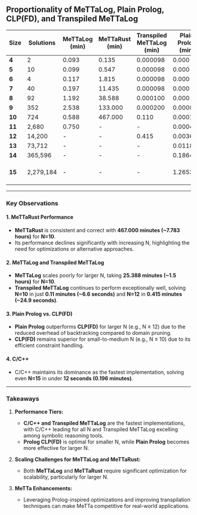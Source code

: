 ## **Proportionality of MeTTaLog, Plain Prolog, CLP(FD), and Transpiled MeTTaLog**

| **Size** | **Solutions** | **MeTTaLog (min)** | **MeTTaRust (min)** | **Transpiled MeTTaLog (min)** | **Plain Prolog (min)** | **Prolog CLP(FD) (min)** | **C/C++ (min)** |
|----------|---------------|--------------------|---------------------|------------------------------|-------------------------|--------------------------|-----------------|
| **4**    | 2             | 0.093             | 0.135               | 0.000098                     | 0.000                  | 0.000                   | 0.000           |
| **5**    | 10            | 0.099             | 0.547               | 0.000098                     | 0.000                  | 0.000                   | 0.000           |
| **6**    | 4             | 0.117             | 1.815               | 0.000098                     | 0.000                  | 0.001                   | 0.000           |
| **7**    | 40            | 0.197             | 11.435              | 0.000098                     | 0.000                  | 0.003                   | 0.000           |
| **8**    | 92            | 1.192             | 38.588              | 0.000100                     | 0.000                  | 0.015                   | 0.000           |
| **9**    | 352           | 2.538             | 133.000             | 0.000200                     | 0.000083              | 0.061                   | 0.000           |
| **10**   | 724           | 0.588            | 467.000             | 0.110                        | 0.000167              | 0.267                   | 0.000           |
| **11**   | 2,680         | 0.750            | -                   | -                            | 0.000433              | 1.276                   | 0.000167        |
| **12**   | 14,200        | -                 | -                   | 0.415                        | 0.003683              | 6.664                   | 0.000917        |
| **13**   | 73,712        | -                 | -                   | -                            | 0.011817              | 36.606                  | 0.005133        |
| **14**   | 365,596       | -                 | -                   | -                            | 0.186467              | 212.653                 | 0.030817        |
| **15**   | 2,279,184     | -                 | -                   | -                            | 1.265300              | Stack Limit Exceeded    | 0.196483        |

---

### **Key Observations**

#### **1. MeTTaRust Performance**
- **MeTTaRust** is consistent and correct with **467.000 minutes (~7.783 hours)** for **N=10**.
- Its performance declines significantly with increasing N, highlighting the need for optimizations or alternative approaches.

#### **2. MeTTaLog and Transpiled MeTTaLog**
- **MeTTaLog** scales poorly for larger N, taking **25.388 minutes (~1.5 hours)** for **N=10**.
- **Transpiled MeTTaLog** continues to perform exceptionally well, solving **N=10** in just **0.11 minutes (~6.6 seconds)** and **N=12** in **0.415 minutes (~24.9 seconds)**.

#### **3. Plain Prolog vs. CLP(FD)**
- **Plain Prolog** outperforms **CLP(FD)** for larger N (e.g., N ≥ 12) due to the reduced overhead of backtracking compared to domain pruning.
- **CLP(FD)** remains superior for small-to-medium N (e.g., N ≤ 10) due to its efficient constraint handling.

#### **4. C/C++**
- C/C++ maintains its dominance as the fastest implementation, solving even **N=15** in under **12 seconds (0.196 minutes)**.

---

### **Takeaways**

1. **Performance Tiers:**
   - **C/C++ and Transpiled MeTTaLog** are the fastest implementations, with C/C++ leading for all N and Transpiled MeTTaLog excelling among symbolic reasoning tools.
   - **Prolog CLP(FD)** is optimal for smaller N, while **Plain Prolog** becomes more effective for larger N.

2. **Scaling Challenges for MeTTaLog and MeTTaRust:**
   - Both **MeTTaLog** and **MeTTaRust** require significant optimization for scalability, particularly for larger N.

3. **MeTTa Enhancements:**
   - Leveraging Prolog-inspired optimizations and improving transpilation techniques can make MeTTa competitive for real-world applications.
